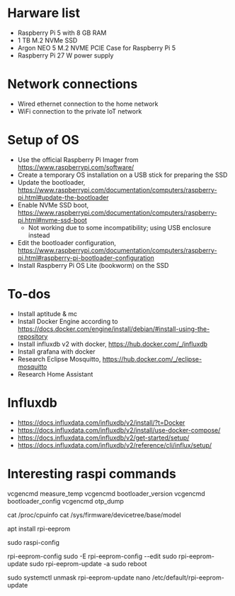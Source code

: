 # Harware list

* Raspberry Pi 5 with 8 GB RAM
* 1 TB M.2 NVMe SSD
* Argon NEO 5 M.2 NVME PCIE Case for Raspberry Pi 5
* Raspberry Pi 27 W power supply

# Network connections

* Wired ethernet connection to the home network
* WiFi connection to the private IoT network

# Setup of OS

* Use the official Raspberry Pi Imager from https://www.raspberrypi.com/software/
* Create a temporary OS installation on a USB stick for preparing the SSD
* Update the bootloader, https://www.raspberrypi.com/documentation/computers/raspberry-pi.html#update-the-bootloader
* Enable NVMe SSD boot, https://www.raspberrypi.com/documentation/computers/raspberry-pi.html#nvme-ssd-boot
  * Not working due to some incompatibility; using USB enclosure instead
* Edit the bootloader configuration, https://www.raspberrypi.com/documentation/computers/raspberry-pi.html#raspberry-pi-bootloader-configuration
* Install Raspberry Pi OS Lite (bookworm) on the SSD

# To-dos

* Install aptitude & mc
* Install Docker Engine according to https://docs.docker.com/engine/install/debian/#install-using-the-repository
* Install influxdb v2 with docker, https://hub.docker.com/_/influxdb
* Install grafana with docker
* Research Eclipse Mosquitto, https://hub.docker.com/_/eclipse-mosquitto
* Research Home Assistant

# Influxdb

* https://docs.influxdata.com/influxdb/v2/install/?t=Docker
* https://docs.influxdata.com/influxdb/v2/install/use-docker-compose/
* https://docs.influxdata.com/influxdb/v2/get-started/setup/
* https://docs.influxdata.com/influxdb/v2/reference/cli/influx/setup/

# Interesting raspi commands

vcgencmd measure_temp
vcgencmd bootloader_version
vcgencmd bootloader_config
vcgencmd otp_dump

cat /proc/cpuinfo
cat /sys/firmware/devicetree/base/model

apt install rpi-eeprom

sudo raspi-config

rpi-eeprom-config
sudo -E rpi-eeprom-config --edit
sudo rpi-eeprom-update
sudo rpi-eeprom-update -a
sudo reboot

sudo systemctl unmask rpi-eeprom-update
nano /etc/default/rpi-eeprom-update
